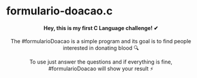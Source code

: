 # formulario-doacao.c

<h4 align="center">   
  Hey, this is my first C Language challenge! ✔
 </h4>

<p align="center">
  The #formularioDoacao is a simple program and its goal is to find people interested in donating blood 🔍
 </p>
 
 <p align="center">
  To use just answer the questions and if everything is fine, #formularioDoacao will show your result ⚡
 </p>
